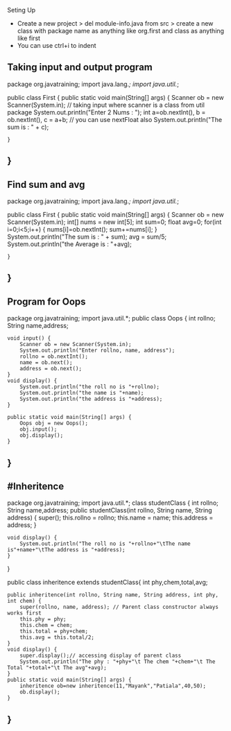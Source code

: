 Seting Up
- Create a new project > del module-info.java from src > create a new class with package name as anything like org.first and class as anything like first
- You can use ctrl+i to indent

Taking input and output program
---------------------------------------------------------------------------------------------------------------------------
package org.javatraining;
import java.lang.*;
import java.util.*;

public class First {
	public static void main(String[] args) {
		Scanner ob = new Scanner(System.in); // taking input where scanner is a class from util package
		System.out.println("Enter 2 Nums : ");
		int a=ob.nextInt(), b = ob.nextInt(), c = a+b; // you can use nextFloat also
		System.out.println("The sum is : " + c);
		
	}
}
-------------------------------------------------------------------------------------------------------------------------------

Find sum and avg
----------------------------------------------------
package org.javatraining;
import java.lang.*;
import java.util.*;

public class First {
	public static void main(String[] args) {
		Scanner ob = new Scanner(System.in);
		int[] nums = new int[5];
		int sum=0;
		float avg=0;
		for(int i=0;i<5;i++) {
			nums[i]=ob.nextInt();
			sum+=nums[i];
		}
		System.out.println("The sum is : " + sum);
		avg = sum/5;
		System.out.println("the Average is : "+avg);
		
	}
}
---------------------------------------------------------------

Program for Oops
--------------------------------------
package org.javatraining;
import java.util.*;
public class Oops {
	int rollno;
	String name,address;
	
	void input() {
		Scanner ob = new Scanner(System.in);
		System.out.println("Enter rollno, name, address");
		rollno = ob.nextInt();
		name = ob.next();
		address = ob.next();
	}
	void display() {
		System.out.println("the roll no is "+rollno);
		System.out.println("the name is "+name);
		System.out.println("the address is "+address);
	}
	
	public static void main(String[] args) {
		Oops obj = new Oops();
		obj.input();
		obj.display();
	}
}
---------------------------------------------------------

#Inheritence
-------------------------------------------------------------------------------------
package org.javatraining;
import java.util.*;
class studentClass {
	int rollno;
	String name,address;
	public studentClass(int rollno, String name, String address) {
		super();
		this.rollno = rollno;
		this.name = name;
		this.address = address;
	}
	
	void display() {
		System.out.println("The roll no is "+rollno+"\tThe name is"+name+"\tThe address is "+address);
	}
}

public class inheritence extends studentClass{
	int phy,chem,total,avg;

	public inheritence(int rollno, String name, String address, int phy, int chem) {
		super(rollno, name, address); // Parent class constructor always works first
		this.phy = phy;
		this.chem = chem;
		this.total = phy+chem;
		this.avg = this.total/2;
	}
	void display() {
		super.display();// accessing display of parent class
		System.out.println("The phy : "+phy+"\t The chem "+chem+"\t The Total "+total+"\t The avg"+avg);
	}
	public static void main(String[] args) {
		inheritence ob=new inheritence(11,"Mayank","Patiala",40,50);
		ob.display();
	}
	
}
--------------------------------------------------------------------------------------------------------------------
